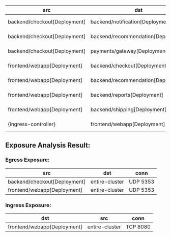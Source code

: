 | src | dst | conn |
|-----|-----|------|
| backend/checkout[Deployment] | backend/notification[Deployment] | TCP 8080 |
| backend/checkout[Deployment] | backend/recommendation[Deployment] | TCP 8080 |
| backend/checkout[Deployment] | payments/gateway[Deployment] | TCP 8080 |
| frontend/webapp[Deployment] | backend/checkout[Deployment] | TCP 8080 |
| frontend/webapp[Deployment] | backend/recommendation[Deployment] | TCP 8080 |
| frontend/webapp[Deployment] | backend/reports[Deployment] | TCP 8080 |
| frontend/webapp[Deployment] | backend/shipping[Deployment] | TCP 8080 |
| {ingress-controller} | frontend/webapp[Deployment] | TCP 8080 |
## Exposure Analysis Result:
### Egress Exposure:
| src | dst | conn |
|-----|-----|------|
| backend/checkout[Deployment] | entire-cluster | UDP 5353 |
| frontend/webapp[Deployment] | entire-cluster | UDP 5353 |

### Ingress Exposure:
| dst | src | conn |
|-----|-----|------|
| frontend/webapp[Deployment] | entire-cluster | TCP 8080 |

